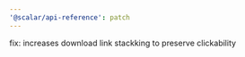 ```yaml
---
'@scalar/api-reference': patch
---
```


fix: increases download link stackking to preserve clickability
